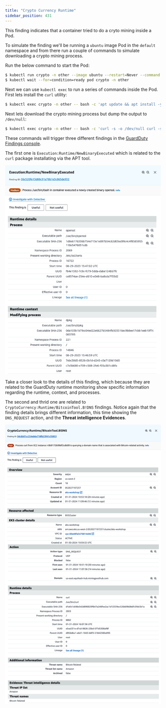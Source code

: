 ```yaml
---
title: "Crypto Currency Runtime"
sidebar_position: 431
---
```


This finding indicates that a container tried to do a cryto mining inside a Pod.

To simulate the finding we'll be running a `ubuntu` image Pod in the `default` namespace and from there run a couple of commands to simulate downloading a crypto mining process.

Run the below command to start the Pod:

```bash
$ kubectl run crypto -n other --image ubuntu --restart=Never --command -- sleep infinity
$ kubectl wait --for=condition=ready pod crypto -n other
```

Next we can use `kubectl exec` to run a series of commands inside the Pod. First lets install the `curl` utility:

```bash
$ kubectl exec crypto -n other -- bash -c 'apt update && apt install -y curl'
```

Next lets download the crypto mining process but dump the output to `/dev/null`:

```bash test=false
$ kubectl exec crypto -n other -- bash -c 'curl -s -o /dev/null curl -s -o /dev/null http://us-east.equihash-hub.miningpoolhub.com:12026 || true && echo "Done!"'
```

These commands will trigger three different findings in the [GuardDuty Findings console](https://console.aws.amazon.com/guardduty/home#/findings).

The first one is `Execution:Runtime/NewBinaryExecuted` which is related to the `curl` package installating via the APT tool.

![](assets/binary-execution.png)

Take a closer look to the details of this finding, which because they are related to the GuardDuty runtime monitoring show specific information regarding the runtime, context, and processes.

The second and thrid one are related to `CryptoCurrency:Runtime/BitcoinTool.B!DNS` findings. Notice again that the finding details brings different information, this time showing the `DNS_REQUEST` action, and the **Threat intelligence Evidences**.

![](assets/crypto-runtime.png)